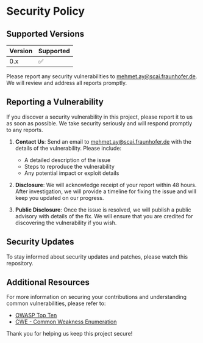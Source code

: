 # Security Policy

## Supported Versions

| Version | Supported          |
| ------- | ------------------ |
| 0.x   | :white_check_mark: |

Please report any security vulnerabilities to [mehmet.ay@scai.fraunhofer.de](mailto:mehmet.ay@scai.fraunhofer.de). We will review and address all reports promptly.

## Reporting a Vulnerability

If you discover a security vulnerability in this project, please report it to us as soon as possible. We take security seriously and will respond promptly to any reports.

1. **Contact Us**: Send an email to [mehmet.ay@scai.fraunhofer.de](mailto:mehmet.ay@scai.fraunhofer.de) with the details of the vulnerability. Please include:
   - A detailed description of the issue
   - Steps to reproduce the vulnerability
   - Any potential impact or exploit details

2. **Disclosure**: We will acknowledge receipt of your report within 48 hours. After investigation, we will provide a timeline for fixing the issue and will keep you updated on our progress.

3. **Public Disclosure**: Once the issue is resolved, we will publish a public advisory with details of the fix. We will ensure that you are credited for discovering the vulnerability if you wish.

## Security Updates

To stay informed about security updates and patches, please watch this repository.

## Additional Resources

For more information on securing your contributions and understanding common vulnerabilities, please refer to:
- [OWASP Top Ten](https://owasp.org/www-project-top-ten/)
- [CWE - Common Weakness Enumeration](https://cwe.mitre.org/)

Thank you for helping us keep this project secure!
